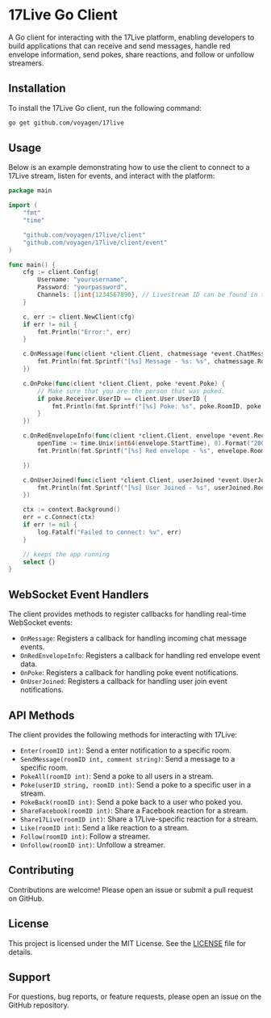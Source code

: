 # 17Live Go Client

A Go client for interacting with the 17Live platform, enabling developers to build applications that can receive and send messages, handle red envelope information, send pokes, share reactions, and follow or unfollow streamers.

## Installation

To install the 17Live Go client, run the following command:

```bash
go get github.com/voyagen/17live
```

## Usage

Below is an example demonstrating how to use the client to connect to a 17Live stream, listen for events, and interact with the platform:

```go
package main

import (
	"fmt"
	"time"

	"github.com/voyagen/17live/client"
	"github.com/voyagen/17live/client/event"
)

func main() {
	cfg := client.Config{
		Username: "yourusername",
		Password: "yourpassword",
		Channels: []int{1234567890}, // Livestream ID can be found in the url -> https://17.live/en/live/1234567890
	}

	c, err := client.NewClient(cfg)
	if err != nil {
		fmt.Println("Error:", err)
	}

	c.OnMessage(func(client *client.Client, chatmessage *event.ChatMessage) {
		fmt.Println(fmt.Sprintf("[%s] Message - %s: %s", chatmessage.RoomID, chatmessage.Username, chatmessage.Text))
	})

	c.OnPoke(func(client *client.Client, poke *event.Poke) {
		// Make sure that you are the person that was poked.
		if poke.Receiver.UserID == client.User.UserID {
			fmt.Println(fmt.Sprintf("[%s] Poke: %s", poke.RoomID, poke.Sender.DisplayName))
		}
	})

	c.OnRedEnvelopeInfo(func(client *client.Client, envelope *event.RedEnvelopeInfo) {
		openTime := time.Unix(int64(envelope.StartTime), 0).Format("2006-01-02 15:04:05")
		fmt.Println(fmt.Sprintf("[%s] Red envelope - %s", envelope.RoomID, openTime))

	})

	c.OnUserJoined(func(client *client.Client, userJoined *event.UserJoined) {
		fmt.Println(fmt.Sprintf("[%s] User Joined - %s", userJoined.RoomID, userJoined.Username))
	})

	ctx := context.Background()
	err = c.Connect(ctx)
	if err != nil {
		log.Fatalf("Failed to connect: %v", err)
	}

	// keeps the app running
	select {}
}

```

## WebSocket Event Handlers

The client provides methods to register callbacks for handling real-time WebSocket events:

- `OnMessage`: Registers a callback for handling incoming chat message events.
- `OnRedEnvelopeInfo`: Registers a callback for handling red envelope event data.
- `OnPoke`: Registers a callback for handling poke event notifications.
- `OnUserJoined`: Registers a callback for handling user join event notifications.

## API Methods

The client provides the following methods for interacting with 17Live:

- `Enter(roomID int)`: Send a enter notification to a specific room.
- `SendMessage(roomID int, comment string)`: Send a message to a specific room.
- `PokeAll(roomID int)`: Send a poke to all users in a stream.
- `Poke(userID string, roomID int)`: Send a poke to a specific user in a stream.
- `PokeBack(roomID int)`: Send a poke back to a user who poked you.
- `ShareFacebook(roomID int)`: Share a Facebook reaction for a stream.
- `Share17Live(roomID int)`: Share a 17Live-specific reaction for a stream.
- `Like(roomID int)`: Send a like reaction to a stream.
- `Follow(roomID int)`: Follow a streamer.
- `Unfollow(roomID int)`: Unfollow a streamer.

## Contributing

Contributions are welcome! Please open an issue or submit a pull request on GitHub.

## License

This project is licensed under the MIT License. See the [LICENSE](LICENSE) file for details.

## Support

For questions, bug reports, or feature requests, please open an issue on the GitHub repository.
